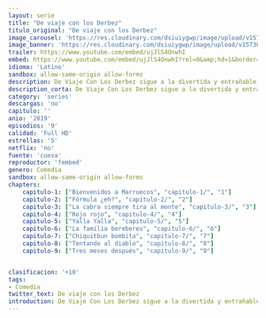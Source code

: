 ```yaml
---
layout: serie
title: "De viaje con los Derbez"
titulo_original: "De viaje con los Derbez"
image_carousel: 'https://res.cloudinary.com/dsiuiygwp/image/upload/v1573082457/viaje-min_zvo58l.jpg'
image_banner: 'https://res.cloudinary.com/dsiuiygwp/image/upload/v1573082458/los-derbez-810x417-min_yaemlx.jpg'
trailer: https://www.youtube.com/embed/ujJlS4OnwhI
embed: https://www.youtube.com/embed/ujJlS4OnwhI?rel=0&amp;hd=1&border=0&wmode=opaque&enablejsapi=1&modestbranding=1&controls=1&showinfo=1
idioma: 'Latino'
sandbox: allow-same-origin allow-forms
description: De Viaje Con Los Derbez sigue a la divertida y entrañable familia Derbez mientras descubren nuevas culturas en tierras extranjeras. Esta carismática familia, dirigida por el patriarca Eugenio Derbez, permite documentar sus vidas por primera vez, sin filtrarlas. Protagonistas, Eugenio Derbez, Alessandra Rosaldo, Aislinn Derbez, Mauricio Ochmann, Vadhir Derbez y José Eduardo Derbez.
description_corta: De Viaje Con Los Derbez sigue a la divertida y entrañable familia Derbez mientras descubren nuevas culturas en tierras extranjeras. Esta carismática familia, dirigida por el patriarca Eugenio Derbez, permite documentar sus vidas por primera vez, sin ..
category: 'series'
descargas: 'no'
capitulo: ''
anio: '2019'
episodios: '9'
calidad: 'Full HD'
estrellas: '5'
netflix: 'no'
fuente: 'cueva'
reproductor: 'fembed'
genero: Comedia
sandbox: allow-same-origin allow-forms 
chapters:
    capitulo-1: ["Bienvenidos a Marruecos", "capitulo-1/", "1"]
    capitulo-2: ["Fórmula ¿eh?", "capitulo-2/", "2"]
    capitulo-3: ["La cabra siempre tira al monte", "capitulo-3/", "3"]
    capitulo-4: ["Rojo rojo", "capitulo-4/", "4"]
    capitulo-5: ["Yalla Yalla", "capitulo-5/", "5"]
    capitulo-6: ["La familia bereberes", "capitulo-6/", "6"]
    capitulo-7: ["Chiquitbun bombita", "capitulo-7/", "7"]
    capitulo-8: ["Tentando al diablo", "capitulo-8/", "8"]
    capitulo-9: ["Tres meses después", "capitulo-9/", "9"]


clasificacion: '+10'
tags:
- Comedia
twitter_text: De viaje con los Derbez
introduction: De Viaje Con Los Derbez sigue a la divertida y entrañable familia Derbez mientras descubren nuevas culturas en tierras extranjeras. Esta carismática familia, dirigida por el patriarca Eugenio Derbez, permite documentar sus vidas por primera vez, sin ..
---
```



 







